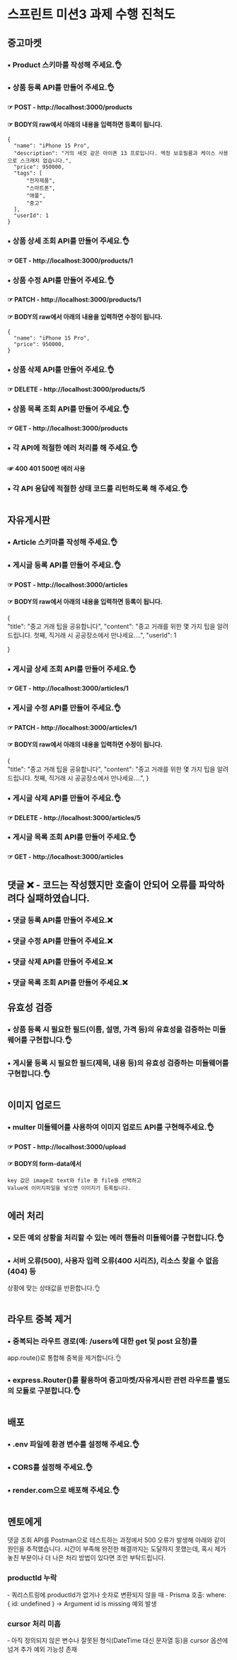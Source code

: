 # 스프린트 미션3 과제 수행 진척도

## 중고마켓
### • Product 스키마를 작성해 주세요.👌

### • 상품 등록 API를 만들어 주세요.👌
####  ☞ POST - http://localhost:3000/products
####  ☞ BODY의 raw에서 아래의 내용을 입력하면 등록이 됩니다.
    {
      "name": "iPhone 15 Pro",
      "description": "거의 새것 같은 아이폰 13 프로입니다. 액정 보호필름과 케이스 사용으로 스크래치 없습니다.",
      "price": 950000,
      "tags": [
          "전자제품",
          "스마트폰",
          "애플",
          "중고"
      ],
      "userId": 1
    }  

### • 상품 상세 조회 API를 만들어 주세요.👌
####  ☞ GET - http://localhost:3000/products/1

### • 상품 수정 API를 만들어 주세요.👌
####  ☞ PATCH - http://localhost:3000/products/1
####  ☞ BODY의 raw에서 아래의 내용을 입력하면 수정이 됩니다.
    {
      "name": "iPhone 15 Pro",
      "price": 950000,
    }

### • 상품 삭제 API를 만들어 주세요.👌
####  ☞ DELETE - http://localhost:3000/products/5

### • 상품 목록 조회 API를 만들어 주세요.👌
####  ☞ GET - http://localhost:3000/products

### • 각 API에 적절한 에러 처리를 해 주세요.👌
####  ☞ 400 401 500번 에러 사용

### • 각 API 응답에 적절한 상태 코드를 리턴하도록 해 주세요.👌

#
## 자유게시판
### • Article 스키마를 작성해 주세요.👌

### • 게시글 등록 API를 만들어 주세요.👌
####  ☞ POST - http://localhost:3000/articles
####  ☞ BODY의 raw에서 아래의 내용을 입력하면 등록이 됩니다.
  {    
    "title": "중고 거래 팁을 공유합니다",
    "content": "중고 거래를 위한 몇 가지 팁을 알려드립니다. 첫째, 직거래 시 공공장소에서 만나세요.…",
    "userId": 1
    
  }

### • 게시글 상세 조회 API를 만들어 주세요.👌
####  ☞ GET - http://localhost:3000/articles/1

### • 게시글 수정 API를 만들어 주세요.👌
####  ☞ PATCH - http://localhost:3000/articles/1
#### ☞ BODY의 raw에서 아래의 내용을 입력하면 수정이 됩니다.
  {    
    "title": "중고 거래 팁을 공유합니다",
    "content": "중고 거래를 위한 몇 가지 팁을 알려드립니다. 첫째, 직거래 시 공공장소에서 만나세요.…",
  }

### • 게시글 삭제 API를 만들어 주세요.👌
####  ☞ DELETE - http://localhost:3000/articles/5

### • 게시글 목록 조회 API를 만들어 주세요.👌
####  ☞ GET - http://localhost:3000/articles

#
## 댓글 ❌ - 코드는 작성했지만 호출이 안되어 오류를 파악하려다 실패하였습니다.
### • 댓글 등록 API를 만들어 주세요.❌
### • 댓글 수정 API를 만들어 주세요.❌
### • 댓글 삭제 API를 만들어 주세요.❌
### • 댓글 목록 조회 API를 만들어 주세요.❌


## 유효성 검증
### • 상품 등록 시 필요한 필드(이름, 설명, 가격 등)의 유효성을 검증하는 미들웨어를 구현합니다.👌
### • 게시물 등록 시 필요한 필드(제목, 내용 등)의 유효성 검증하는 미들웨어를 구현합니다.👌

#
## 이미지 업로드
### • multer 미들웨어를 사용하여 이미지 업로드 API를 구현해주세요.👌
####  ☞ POST - http://localhost:3000/upload
####  ☞ BODY의 form-data에서
    key 값은 image로 text와 file 중 file을 선택하고
    Value에 이미지파일을 넣으면 이미지가 등록됩니다.

#
## 에러 처리
### • 모든 예외 상황을 처리할 수 있는 에러 핸들러 미들웨어를 구현합니다.👌
### • 서버 오류(500), 사용자 입력 오류(400 시리즈), 리소스 찾을 수 없음(404) 등 
  상황에 맞는 상태값을 반환합니다.👌

#
## 라우트 중복 제거
### • 중복되는 라우트 경로(예: /users에 대한 get 및 post 요청)를 
  app.route()로 통합해 중복을 제거합니다.👌
### • express.Router()를 활용하여 중고마켓/자유게시판 관련 라우트를 별도의 모듈로 구분합니다.👌

#
## 배포
### • .env 파일에 환경 변수를 설정해 주세요.👌
### • CORS를 설정해 주세요.👌
### • render.com으로 배포해 주세요.👌

#
## 멘토에게
댓글 조회 API를 Postman으로 테스트하는 과정에서 500 오류가 발생해 아래와 같이 원인을 추적했습니다. 
시간이 부족해 완전한 해결까지는 도달하지 못했는데, 혹시 제가 놓친 부분이나 더 나은 처리 방법이 있다면 조언 부탁드립니다.

### productId 누락
‑ 쿼리스트링에 productId가 없거나 숫자로 변환되지 않을 때
‑ Prisma 호출: where: { id: undefined } → Argument id is missing 예외 발생

### cursor 처리 미흡
‑ 아직 정의되지 않은 변수나 잘못된 형식(DateTime 대신 문자열 등)을 cursor 옵션에 넘겨 추가 예외 가능성 존재
